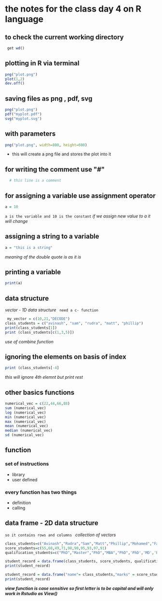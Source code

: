 # the notes for the class day 4 on R language


## to check the current working directory
```r
 get wd()
 ```
## plotting in R via terminal
```r
png("plot.png")
plot(1,2)
dev.off()
```
## saving files as png , pdf, svg
```r
png("plot.png")
pdf("myplot.pdf")
svg("myplot.svg")
```
## with parameters
```r
png("plot.png", width=800, height=600)
```
* this will create a png file and stores the plot into it

## for writing the comment use "#"
```r
  # this line is a comment 
```

## for assigning a variable use assignment operator
```r
a = 10
```
`a is the variable and 10 is the constant`
*if we assign new value to a it will change*

## assigning a string to a variable
```r
a = "this is a string"
```
*meaning of the double quote is as it is*

## printing a variable
```r
print(a)
```

## data structure
*vector - 1D data structure*
` need a c- function`
```r
 my_vector = c(10,21,"DECODE") 
class_students = c("avinash", "sam", "rudra", "matt", "phillip")
print(class_students[1]) 
print (class_students[c(1,3,5)])
```
*use of combine function*

## ignoring the elements on basis of index
```r
print (class_students[-4]
```
*this will ignore 4th elemnt but print rest*

## other basics functions
```r
numerical_vec = c(22,44,66,88)
sum (numerical_vec)
log (numerical_vec)
min (numerical_vec)
max (numerical_vec)
mean (numerical_vec)
median (numerical_vec)
sd (numerical_vec)
```

## function
### set of instructions
* library
* user defined
### every function has two things
* definition
* calling

## data frame - 2D data structure 
`so it contains rows and columns `
*collection of vectors*

```r
class_students=c("Avinash","Rudra","Sam","Matt","Phillip","Mohamed","Fazdly","Alias","Suhaili","Lily")
score_students=c(55,68,49,71,98,90,95,93,97,91)
qualification_students=c("PhD","Master","PhD","MBA","PhD",'PhD','MD','PhD','MD','PhD') 

student_record = data.frame(class_students, score_students, qualification_students)
print(student_record) 

student_record = data.frame("name"= class_students,"marks" = score_students, "qualification" = qualification_students)
print(student_record) 
```
***view function is case sensitive so first letter is to be capital and will only work in Rstudio as View()***

